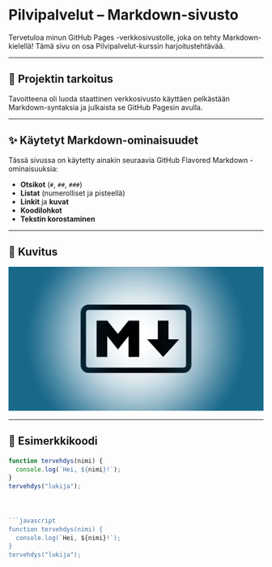 # Pilvipalvelut – Markdown-sivusto

Tervetuloa minun GitHub Pages -verkkosivustolle, joka on tehty Markdown-kielellä! Tämä sivu on osa Pilvipalvelut-kurssin harjoitustehtävää.

---

## 🔧 Projektin tarkoitus

Tavoitteena oli luoda staattinen verkkosivusto käyttäen pelkästään Markdown-syntaksia ja julkaista se GitHub Pagesin avulla.

---

## ✨ Käytetyt Markdown-ominaisuudet

Tässä sivussa on käytetty ainakin seuraavia GitHub Flavored Markdown -ominaisuuksia:

- **Otsikot** (`#`, `##`, `###`)
- **Listat** (numerolliset ja pisteellä)
- **Linkit** ja **kuvat**
- **Koodilohkot**
- **Tekstin korostaminen**

---

## 📸 Kuvitus

![Esimerkkikuva](image.png)



---

## 📂 Esimerkkikoodi

```javascript
function tervehdys(nimi) {
  console.log(`Hei, ${nimi}!`);
}
tervehdys("lukija");



```javascript
function tervehdys(nimi) {
  console.log(`Hei, ${nimi}!`);
}
tervehdys("lukija");

